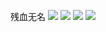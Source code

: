 残血无名
![](https://img.shields.io/github/issues/zsfen/common?style=plastic)  ![](https://img.shields.io/github/forks/zsfen/common)  ![](https://img.shields.io/github/stars/zsfen/common)  ![](https://img.shields.io/github/license/zsfen/common)

